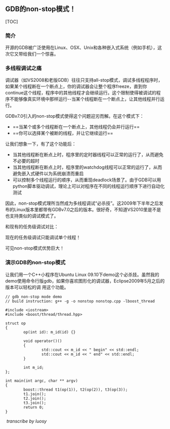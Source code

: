 ## GDB的non-stop模式！

[TOC]

### 简介

开源的GDB被广泛使用在Linux、OSX、Unix和各种嵌入式系统（例如手机），这次它又带给我们一个惊喜。

### 多线程调试之痛

调试器（如VS2008和老版GDB）往往只支持all-stop模式，调试多线程程序时，如果某个线程断在一个断点上，你的调试器会让整个程序freeze，直到你continue这个线程，程序中的其他线程才会继续运行。这个限制使得被调试的程序不能够像真实环境中那样运行--当某个线程断在一个断点上，让其他线程并行运行。

GDBv7.0引入的non-stop模式使得这个问题迎刃而解。在这个模式下：

- ==当某个或多个线程断在一个断点上，其他线程仍会并行运行==
- ==你可以选择某个被断的线程，并让它继续运行== 

让我们想象一下，有了这个功能后：

- 当其他线程断在断点上时，程序里的定时器线程可以正常的运行了，从而避免不必要的超时
- 当其他线程断在断点上时，程序里的watchdog线程可以正常的运行了，从而避免嵌入式硬件以为系统崩溃而重启
- 可以控制多个线程运行的顺序，从而重现deadlock场景了。由于GDB可以用python脚本驱动调试，理论上可以对程序在不同的线程运行顺序下进行自动化测试

因此，non-stop模式理所当然成为多线程调试“必杀技”。这2009年下半年之后发布的Linux版本里都带有GDBv7.0之后的版本。很好奇，不知道VS2010里是不是也支持类似的调试模式了。

和现有的任务级调试对比：

现在的任务级调试只能调试单个线程！

可见non-stop模式优势巨大！

### 演示GDB的non-stop模式

让我们用一个C++小程序在Ubuntu Linux 09.10下demo这个必杀技。虽然我的demo使用命令行版gdb，如果你喜欢图形化的调试器，Eclipse2009年5月之后的版本可以轻松的调 用这个功能。

```
// gdb non-stop mode demo
// build instruction: g++ -g -o nonstop nonstop.cpp -lboost_thread
 
#include <iostream>
#include <boost/thread/thread.hpp>

struct op
{
        op(int id): m_id(id) {}

        void operator()()
        {
                std::cout << m_id << " begin" << std::endl;
                std::cout << m_id << " end" << std::endl;
        }

        int m_id;
};

int main(int argc, char ** argv)
{
        boost::thread t1(op(1)), t2(op(2)), t3(op(3));
        t1.join(); 
        t2.join(); 
        t3.join();
        return 0;
}
```











​                                                                                                                                   *transcribe by luosy*